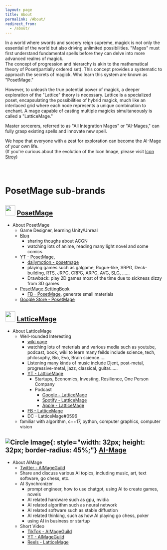```yaml
---
layout: page
title: About
permalink: /About/
redirect_from:
  - /about/
---
```


In a world where swords and sorcery reign supreme, magick is not only the essential of the world but also driving unlimited possibilities. "Mages" must first understand fundamental spells before they can delve into more advanced realms of magick.  
The concept of progression and hierarchy is akin to the mathematical theory of Poset(partially ordered set). This concept provides a systematic to approach the secrets of magick. Who learn this system are known as "PosetMage."

However, to unleash the true potential power of magick, a deeper exploration of the "Lattice" theory is necessary. Lattice is a specialized poset, encapsulating the possibilities of hybrid magick, much like an interlaced grid where each node represents a unique combination to enchant. A mage capable of casting multiple magicks simultaneously is called a "LatticeMage."

Master sorcerers, referred to as "All Integration Mages" or "AI-Mages," can fully grasp existing spells and innovate new spell.

We hope that everyone with a zest for exploration can become the AI-Mage of your own life.  
(If you're curious about the evolution of the Icon Image, please visit [Icon Stroy](/SettingBook/Setting/Appendix/PosetMage))

<div style="height: 30px;"></div>

# PosetMage sub-brands

## <img src="/Images/Icon/PosetMage_t.png" Height="32" /> [PosetMage](/)
* About PosetMage
  * Game Designer, learning Unity/Unreal
  * [Blog](/blog)
    * sharing thoughs about ACGN
    * watching lots of anime, reading many light novel and some comics
  * [YT - PosetMage](https://youtube.com/@PosetMage), 
    * [dailymotion - posetmage](https://www.dailymotion.com/posetmage)
    * playing games such as galgame, Rogue-like, SRPG, Deck-building, RTS, JRPG, CRPG, ARPG, AVG, SLG, ......
    * Drawback: play 2D games most of the time due to sickness dizzy from 3D games
  * [PosetMage SettingBook](/SettingBook/)
    * [FB - PosetMage](https://www.facebook.com/posetmage), generate small materials
  * [Google Store - PosetMage](https://play.google.com/store/apps/dev?id=7892248912414385648)

## <img src="/Images/Icon/LatticeMage_t.png" Height="32" /> [LatticeMage](https://wiki.posetmage.com)
* About LatticeMage
  * Well-rounded Interesting
    * [wiki page](https://wiki.posetmage.com)
    * watching lots of meterials and various media such as youtube, podcast, book, wiki to learn many feilds include science, tech, philosophy, Bio, Evo, Brain science.....
    * Listening many kinds of music include Djent, post-metal, progressive-metal, jazz, classical, guitar......
    * [YT - LatticeMage](https://youtube.com/@LatticeMage)
      * Startups, Economics, Investing, Resilience, One Person Company
      * Podcast
        * [Google - LatticeMage](https://podcasts.google.com/feed/aHR0cHM6Ly9hbmNob3IuZm0vcy9kY2Q0MDYwYy9wb2RjYXN0L3Jzcw)
        * [Spotify - LatticeMage](https://podcasters.spotify.com/pod/show/latticemage/)
        * [Apple - LatticeMage](https://podcasts.apple.com/us/podcast/latticemage/id1693061816)
    * [FB - LatticeMage](https://www.facebook.com/latticemage)
    * DC - LatticeMage#0596
  * familiar with algorithm, c++17, python, computer graphics, computer vision


## ![Circle Image](/Images/AIMage/LOGO.png){: style="width: 32px; height: 32px; border-radius: 45%;"} [AI-Mage](https://wiki.posetmage.com/AI)
* About AIMage
    * [Twitter - AIMageGuild](https://www.tiktok.com/@aimageguild)
    * Share and discuss various AI topics, including music, art, text software, go chess, etc.
  * AI Synchronizer
    * prompt engineer, how to use chatgpt, using AI to create games, novels
    * AI related hardware such as gpu, nvidia
    * AI related algorithm such as neural network
    * AI related software such as stable diffustion
    * AI related thinking, such as how AI playing go chess, poker
    * using AI in business or startup
  * Short Video
    * [TikTok - AIMageGuild](https://www.tiktok.com/@aimageguild)
    * [YT - AIMageGuild](https://www.youtube.com/@AIMageGuild/shorts)
    * [Reels - LatticeMage](https://www.instagram.com/latticemage/reels/)
